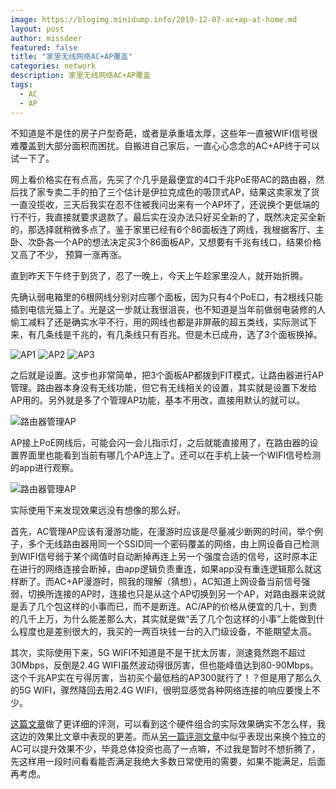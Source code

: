 ```yaml
---
image: https://blogimg.minidump.info/2019-12-07-ac+ap-at-home.md
layout: post
author: missdeer
featured: false
title: "家里无线网络AC+AP覆盖"
categories: network
description: 家里无线网络AC+AP覆盖
tags: 
  - AC
  - AP
---
```

不知道是不是住的房子户型奇葩，或者是承重墙太厚，这些年一直被WIFI信号很难覆盖到大部分面积而困扰。自搬进自己家后，一直心心念念的AC+AP终于可以试一下了。

网上看价格实在有点高，先买了个几乎是最便宜的4口千兆PoE带AC的路由器，然后找了家专卖二手的拍了三个估计是伊拉克成色的吸顶式AP，结果这卖家发了货一直没揽收，三天后我实在忍不住被我问出来有一个AP坏了，还说换个更低端的行不行，我直接就要求退款了。最后实在没办法只好买全新的了，既然决定买全新的，那选择就稍微多点了。鉴于家里已经有6个86面板连了网线，我根据客厅、主卧、次卧各一个AP的想法决定买3个86面板AP，又想要有千兆有线口，结果价格又高了不少， 预算一涨再涨。

直到昨天下午终于到货了，忍了一晚上，今天上午趁家里没人，就开始折腾。

先确认弱电箱里的6根网线分别对应哪个面板，因为只有4个PoE口，有2根线只能插到电信光猫上了。光是这一步就让我很沮丧，也不知道是当年前做弱电装修的人偷工减料了还是确实水平不行，用的网线也都是非屏蔽的超五类线，实际测试下来，有几条线是千兆的，有几条线只有百兆。但是木已成舟，选了3个面板换掉。

![AP1](https://cdn.jsdelivr.net/gh/missdeer/blog@gh-pages/media/2019-12-07/ap1.jpg)
![AP2](https://cdn.jsdelivr.net/gh/missdeer/blog@gh-pages/media/2019-12-07/ap2.jpg)
![AP3](https://cdn.jsdelivr.net/gh/missdeer/blog@gh-pages/media/2019-12-07/ap3.jpg)

之后就是设置。这步也非常简单，把3个面板AP都拨到FIT模式，让路由器进行AP管理。路由器本身没有无线功能，但它有无线相关的设置，其实就是设置下发给AP用的。另外就是多了个管理AP功能，基本不用改，直接用默认的就可以。

![路由器管理AP](https://cdn.jsdelivr.net/gh/missdeer/blog@gh-pages/media/2019-12-07/router.jpg)

AP接上PoE网线后，可能会闪一会儿指示灯，之后就能直接用了，在路由器的设置界面里也能看到当前有哪几个AP连上了。还可以在手机上装一个WIFI信号检测的app进行观察。

![路由器管理AP](https://cdn.jsdelivr.net/gh/missdeer/blog@gh-pages/media/2019-12-07/wifi.jpg)

实际使用下来发现效果远没有想像的那么好。

首先，AC管理AP应该有漫游功能，在漫游时应该是尽量减少断网的时间，举个例子，多个无线路由器用同一个SSID同一个密码覆盖的网络，由上网设备自己检测到WIFI信号弱于某个阈值时自动断掉再连上另一个强度合适的信号，这时原本正在进行的网络连接会断掉，由app逻辑负责重连，如果app没有重连逻辑那么就这样断了。而AC+AP漫游时，照我的理解（猜想），AC知道上网设备当前信号强弱，切换所连接的AP时，连接也只是从这个AP切换到另一个AP，对路由器来说就是丢了几个包这样的小事而已，而不是断连。AC/AP的价格从便宜的几十，到贵的几千上万，为什么能差那么大，其实就是做“丢了几个包这样的小事”上能做到什么程度也是差别很大的，我买的一两百块钱一台的入门级设备，不能期望太高。

其次，实际使用下来，5G WIFI不知道是不是干扰太厉害，测速竟然跑不超过30Mbps，反倒是2.4G WIFI虽然波动得很厉害，但也能峰值达到80-90Mbps。这个千兆AP实在亏得厉害，当初买个最低档的AP300就行了！？但是用了那么久的5G WIFI，骤然降回去用2.4G WIFI，很明显感觉各种网络连接的响应要慢上不少。

[这篇文章](https://www.acwifi.net/6915.html)做了更详细的评测，可以看到这个硬件组合的实际效果确实不怎么样，我这边的效果比文章中表现的更差。而从[另一篇评测文章](https://www.acwifi.net/7253.html)中似乎表现出来换个独立的AC可以提升效果不少，毕竟总体投资也高了一点嘛，不过我是暂时不想折腾了，先这样用一段时间看看能否满足我绝大多数日常使用的需要，如果不能满足，后面再考虑。